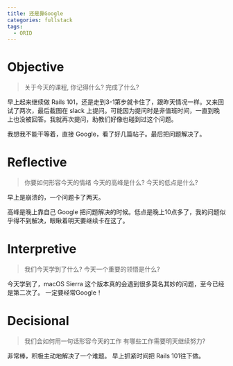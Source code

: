 ```yaml
---
title: 还是靠Google
categories: fullstack
tags:
  - ORID
---
```


# Objective
> 关于今天的课程, 你记得什么?
> 完成了什么?

早上起来继续做 Rails 101，还是走到3-1第步就卡住了，跟昨天情况一样。又来回试了两次，最后截图在 slack 上提问。可能因为提问时是非值班时间，一直到晚上也没被回答。我就再次提问，助教们好像也碰到过这个问题。

我想我不能干等着，直接 Google，看了好几篇帖子。最后把问题解决了。

# Reflective
> 你要如何形容今天的情绪
> 今天的高峰是什么?
> 今天的低点是什么?

早上是崩溃的，一个问题卡了两天。

高峰是晚上靠自己 Google 把问题解决的时候。低点是晚上10点多了，我的问题似乎得不到解决，眼瞅着明天要继续卡在这了。

# Interpretive
> 我们今天学到了什么?
> 今天一个重要的领悟是什么?

今天学到了，macOS Sierra 这个版本真的会遇到很多莫名其妙的问题，至今已经是第二次了。
一定要经常Google！

# Decisional
> 我们会如何用一句话形容今天的工作
> 有哪些工作需要明天继续努力?

非常棒，积极主动地解决了一个难题。
早上抓紧时间把 Rails 101往下做。

